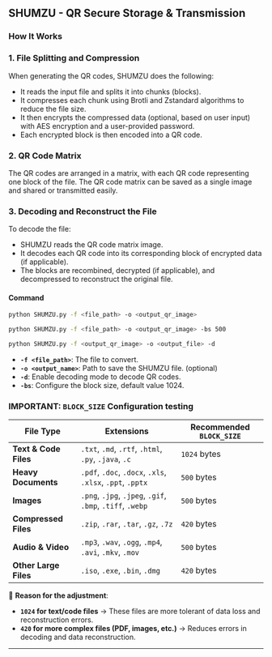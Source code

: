 ## **SHUMZU - QR Secure Storage & Transmission**

### **How It Works**

### **1. File Splitting and Compression**
When generating the QR codes, SHUMZU does the following:
- It reads the input file and splits it into chunks (blocks).
- It compresses each chunk using Brotli and Zstandard algorithms to reduce the file size.
- It then encrypts the compressed data (optional, based on user input) with AES encryption and a user-provided password.
- Each encrypted block is then encoded into a QR code.

### **2. QR Code Matrix**
The QR codes are arranged in a matrix, with each QR code representing one block of the file. The QR code matrix can be saved as a single image and shared or transmitted easily.

### **3. Decoding and Reconstruct the File**
To decode the file:
- SHUMZU reads the QR code matrix image.
- It decodes each QR code into its corresponding block of encrypted data (if applicable).
- The blocks are recombined, decrypted (if applicable), and decompressed to reconstruct the original file.

#### **Command**
```bash
python SHUMZU.py -f <file_path> -o <output_qr_image> 
```
```bash
python SHUMZU.py -f <file_path> -o <output_qr_image> -bs 500
```
```bash
python SHUMZU.py -f <output_qr_image> -o <output_file> -d
```


- **`-f <file_path>`**: The file to convert.
- **`-o <output_name>`**: Path to save the SHUMZU file. (optional)
- **`-d`**: Enable decoding mode to decode QR codes.
- **`-bs`**: Configure the block size, default value 1024.

 ### **IMPORTANT: `BLOCK_SIZE` Configuration**  testing

| **File Type**            | **Extensions**                                        | **Recommended `BLOCK_SIZE`** |
|-------------------------|-----------------------------------------------------|-----------------------------|
| **Text & Code Files**    | `.txt`, `.md`, `.rtf`, `.html`, `.py`, `.java`, `.c` | `1024` bytes |
| **Heavy Documents**      | `.pdf`, `.doc`, `.docx`, `.xls`, `.xlsx`, `.ppt`, `.pptx` | `500` bytes |
| **Images**              | `.png`, `.jpg`, `.jpeg`, `.gif`, `.bmp`, `.tiff`, `.webp` | `500` bytes |
| **Compressed Files**    | `.zip`, `.rar`, `.tar`, `.gz`, `.7z` | `420` bytes |
| **Audio & Video**       | `.mp3`, `.wav`, `.ogg`, `.mp4`, `.avi`, `.mkv`, `.mov` | `500` bytes |
| **Other Large Files**    | `.iso`, `.exe`, `.bin`, `.dmg` | `420` bytes |

🔹 **Reason for the adjustment**:  
- **`1024` for text/code files** → These files are more tolerant of data loss and reconstruction errors.  
- **`420` for more complex files (PDF, images, etc.)** → Reduces errors in decoding and data reconstruction.

---
